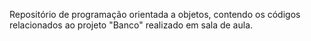 Repositório de programação orientada a objetos, contendo os códigos relacionados ao projeto "Banco" realizado em sala de aula.
 
